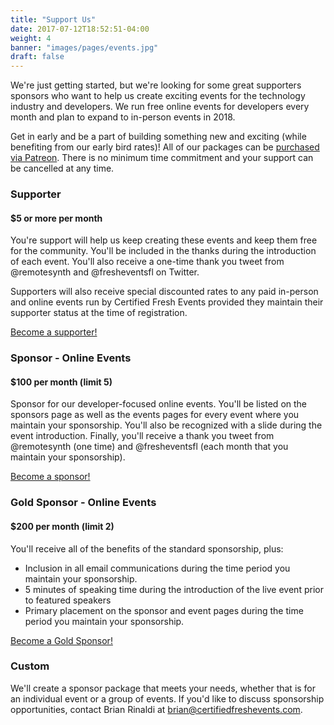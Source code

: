 ```yaml
---
title: "Support Us"
date: 2017-07-12T18:52:51-04:00
weight: 4
banner: "images/pages/events.jpg"
draft: false
---
```


We're just getting started, but we're looking for some great supporters sponsors who want to help us create exciting events for the technology industry and developers. We run free online events for developers every month and plan to expand to in-person events in 2018.

Get in early and be a part of building something new and exciting (while benefiting from our early bird rates)! All of our packages can be [purchased via Patreon](https://www.patreon.com/certifiedfreshevents). There is no minimum time commitment and your support can be cancelled at any time.

### Supporter

#### $5 or more per month

You're support will help us keep creating these events and keep them free for the community. You'll be included in the thanks during the introduction of each event. You'll also receive a one-time thank you tweet from @remotesynth and @fresheventsfl on Twitter.

Supporters will also receive special discounted rates to any paid in-person and online events run by Certified Fresh Events provided they maintain their supporter status at the time of registration.

[Become a supporter!](https://www.patreon.com/certifiedfreshevents)

### Sponsor - Online Events

#### $100 per month (limit 5)

Sponsor for our developer-focused online events. You'll be listed on the sponsors page as well as the events pages for every event where you maintain your sponsorship. You'll also be recognized with a slide during the event introduction. Finally, you'll receive a thank you tweet from @remotesynth (one time) and @fresheventsfl (each month that you maintain your sponsorship).

[Become a sponsor!](https://www.patreon.com/certifiedfreshevents)

### Gold Sponsor - Online Events

#### $200 per month (limit 2)

You'll receive all of the benefits of the standard sponsorship, plus:

- Inclusion in all email communications during the time period you maintain your sponsorship.
- 5 minutes of speaking time during the introduction of the live event prior to featured speakers
- Primary placement on the sponsor and event pages during the time period you maintain your sponsorship.

[Become a Gold Sponsor!](https://www.patreon.com/certifiedfreshevents)

### Custom

We'll create a sponsor package that meets your needs, whether that is for an individual event or a group of events. If you'd like to discuss sponsorship opportunities, contact Brian Rinaldi at [brian@certifiedfreshevents.com](mailto:brian@certifiedfreshevents.com).
